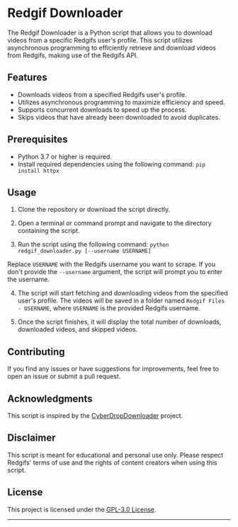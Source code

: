 # Redgif Downloader

The Redgif Downloader is a Python script that allows you to download videos from a specific Redgifs user's profile. This script utilizes asynchronous programming to efficiently retrieve and download videos from Redgifs, making use of the Redgifs API.

## Features

- Downloads videos from a specified Redgifs user's profile.
- Utilizes asynchronous programming to maximize efficiency and speed.
- Supports concurrent downloads to speed up the process.
- Skips videos that have already been downloaded to avoid duplicates.

## Prerequisites

- Python 3.7 or higher is required.
- Install required dependencies using the following command:
`pip install httpx`

## Usage

1. Clone the repository or download the script directly.
2. Open a terminal or command prompt and navigate to the directory containing the script.

3. Run the script using the following command:
`python redgif_downloader.py [--username USERNAME]`

Replace `USERNAME` with the Redgifs username you want to scrape. If you don't provide the `--username` argument, the script will prompt you to enter the username.

4. The script will start fetching and downloading videos from the specified user's profile. The videos will be saved in a folder named `Redgif Files - USERNAME`, where `USERNAME` is the provided Redgifs username.

5. Once the script finishes, it will display the total number of downloads, downloaded videos, and skipped videos.

## Contributing

If you find any issues or have suggestions for improvements, feel free to open an issue or submit a pull request.

## Acknowledgments

This script is inspired by the [CyberDropDownloader](https://github.com/Jules-WinnfieldX/CyberDropDownloader/) project.

## Disclaimer

This script is meant for educational and personal use only. Please respect Redgifs' terms of use and the rights of content creators when using this script.

## License

This project is licensed under the [GPL-3.0 License](LICENSE).

---
